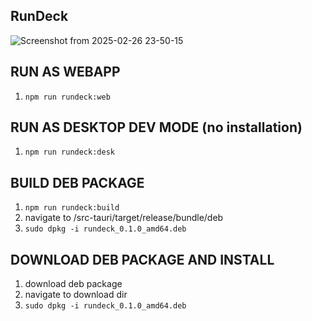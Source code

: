 ## RunDeck

![Screenshot from 2025-02-26 23-50-15](https://github.com/user-attachments/assets/3d6e0403-37f8-4d4c-a3bc-cbf62581bf5b)

## RUN AS WEBAPP
1) ```npm run rundeck:web```

## RUN AS DESKTOP DEV MODE (no installation)
1) ```npm run rundeck:desk```

## BUILD DEB PACKAGE
1) ```npm run rundeck:build```
2) navigate to /src-tauri/target/release/bundle/deb
3) ```sudo dpkg -i rundeck_0.1.0_amd64.deb```

## DOWNLOAD DEB PACKAGE AND INSTALL
1) download deb package
2) navigate to download dir
3) ```sudo dpkg -i rundeck_0.1.0_amd64.deb```

